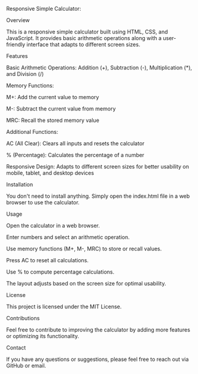 Responsive Simple Calculator:

Overview

This is a responsive simple calculator built using HTML, CSS, and JavaScript. It provides basic arithmetic operations along with a user-friendly interface that adapts to different screen sizes.

Features

Basic Arithmetic Operations: Addition (+), Subtraction (-), Multiplication (*), and Division (/)

Memory Functions:

M+: Add the current value to memory

M-: Subtract the current value from memory

MRC: Recall the stored memory value

Additional Functions:

AC (All Clear): Clears all inputs and resets the calculator

% (Percentage): Calculates the percentage of a number

Responsive Design: Adapts to different screen sizes for better usability on mobile, tablet, and desktop devices

Installation

You don't need to install anything. Simply open the index.html file in a web browser to use the calculator.

Usage

Open the calculator in a web browser.

Enter numbers and select an arithmetic operation.

Use memory functions (M+, M-, MRC) to store or recall values.

Press AC to reset all calculations.

Use % to compute percentage calculations.

The layout adjusts based on the screen size for optimal usability.

License

This project is licensed under the MIT License.

Contributions

Feel free to contribute to improving the calculator by adding more features or optimizing its functionality.

Contact

If you have any questions or suggestions, please feel free to reach out via GitHub or email.


